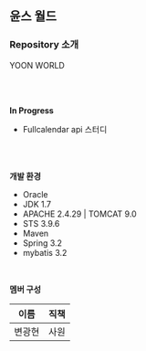 ## 윤스 월드


<h3>Repository 소개</h3> 
<p>YOON WORLD</p>
<br/><br/>



**In Progress** <br/>  
- Fullcalendar api 스터디

<br/><br/>

**개발 환경**<br/>
* Oracle
* JDK 1.7
* APACHE 2.4.29 | TOMCAT 9.0
* STS 3.9.6
* Maven
* Spring 3.2
* mybatis 3.2
<br/>


**멤버 구성**

이름|직책|
---|---|
변광현|사원|

<br/><br/>




